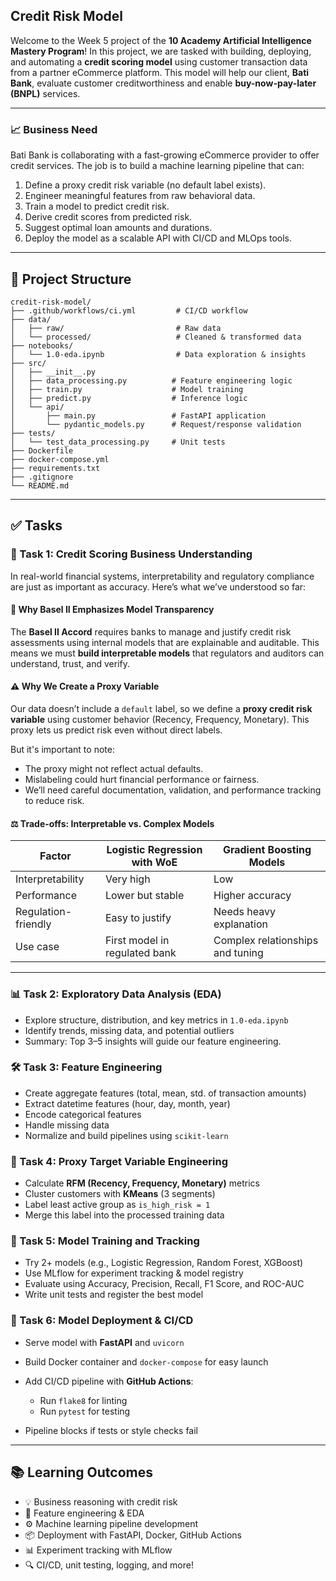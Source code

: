## Credit Risk Model

Welcome to the Week 5 project of the **10 Academy Artificial Intelligence Mastery Program**! In this project, we are tasked with building, deploying, and automating a **credit scoring model** using customer transaction data from a partner eCommerce platform. This model will help our client, **Bati Bank**, evaluate customer creditworthiness and enable **buy-now-pay-later (BNPL)** services.

---

### 📈 Business Need

Bati Bank is collaborating with a fast-growing eCommerce provider to offer credit services. The job is to build a machine learning pipeline that can:

1. Define a proxy credit risk variable (no default label exists).
2. Engineer meaningful features from raw behavioral data.
3. Train a model to predict credit risk.
4. Derive credit scores from predicted risk.
5. Suggest optimal loan amounts and durations.
6. Deploy the model as a scalable API with CI/CD and MLOps tools.

---

## 📂 Project Structure

```
credit-risk-model/
├── .github/workflows/ci.yml         # CI/CD workflow
├── data/
│   ├── raw/                         # Raw data
│   └── processed/                   # Cleaned & transformed data
├── notebooks/
│   └── 1.0-eda.ipynb                # Data exploration & insights
├── src/
│   ├── __init__.py
│   ├── data_processing.py          # Feature engineering logic
│   ├── train.py                    # Model training
│   ├── predict.py                  # Inference logic
│   └── api/
│       ├── main.py                 # FastAPI application
│       └── pydantic_models.py      # Request/response validation
├── tests/
│   └── test_data_processing.py     # Unit tests
├── Dockerfile
├── docker-compose.yml
├── requirements.txt
├── .gitignore
└── README.md
```

---

## ✅ Tasks

### 🧠 Task 1: Credit Scoring Business Understanding

In real-world financial systems, interpretability and regulatory compliance are just as important as accuracy. Here’s what we’ve understood so far:

#### 📘 Why Basel II Emphasizes Model Transparency

The **Basel II Accord** requires banks to manage and justify credit risk assessments using internal models that are explainable and auditable. This means we must **build interpretable models** that regulators and auditors can understand, trust, and verify.

#### ⚠️ Why We Create a Proxy Variable

Our data doesn’t include a `default` label, so we define a **proxy credit risk variable** using customer behavior (Recency, Frequency, Monetary). This proxy lets us predict risk even without direct labels.

But it's important to note:

* The proxy might not reflect actual defaults.
* Mislabeling could hurt financial performance or fairness.
* We’ll need careful documentation, validation, and performance tracking to reduce risk.

#### ⚖️ Trade-offs: Interpretable vs. Complex Models

| Factor              | Logistic Regression with WoE  | Gradient Boosting Models         |
| ------------------- | ----------------------------- | -------------------------------- |
| Interpretability    | Very high                     |   Low                            |
| Performance         | Lower but stable              |   Higher accuracy                |
| Regulation-friendly | Easy to justify               |   Needs heavy explanation        |
| Use case            | First model in regulated bank | Complex relationships and tuning |

---

### 📊 Task 2: Exploratory Data Analysis (EDA)

* Explore structure, distribution, and key metrics in `1.0-eda.ipynb`
* Identify trends, missing data, and potential outliers
* Summary: Top 3–5 insights will guide our feature engineering.

### 🛠 Task 3: Feature Engineering

* Create aggregate features (total, mean, std. of transaction amounts)
* Extract datetime features (hour, day, month, year)
* Encode categorical features
* Handle missing data
* Normalize and build pipelines using `scikit-learn`

### 🎯 Task 4: Proxy Target Variable Engineering

* Calculate **RFM (Recency, Frequency, Monetary)** metrics
* Cluster customers with **KMeans** (3 segments)
* Label least active group as `is_high_risk = 1`
* Merge this label into the processed training data

### 🤖 Task 5: Model Training and Tracking

* Try 2+ models (e.g., Logistic Regression, Random Forest, XGBoost)
* Use MLflow for experiment tracking & model registry
* Evaluate using Accuracy, Precision, Recall, F1 Score, and ROC-AUC
* Write unit tests and register the best model

### 🚀 Task 6: Model Deployment & CI/CD

* Serve model with **FastAPI** and `uvicorn`
* Build Docker container and `docker-compose` for easy launch
* Add CI/CD pipeline with **GitHub Actions**:

  * Run `flake8` for linting
  * Run `pytest` for testing
* Pipeline blocks if tests or style checks fail

---

## 📚 Learning Outcomes

* 💡 Business reasoning with credit risk
* 🧼 Feature engineering & EDA
* ⚙️ Machine learning pipeline development
* 📦 Deployment with FastAPI, Docker, GitHub Actions
* 📊 Experiment tracking with MLflow
* 🔍 CI/CD, unit testing, logging, and more!
